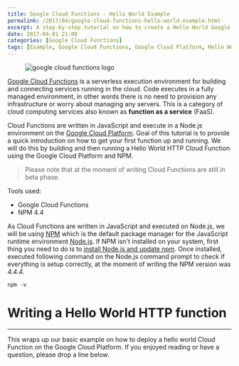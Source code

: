 ```yaml
---
title: Google Cloud Functions - Hello World Example
permalink: /2017/04/google-cloud-functions-hello-world-example.html
excerpt: A step-by-step tutorial on how to create a Hello World Google Cloud Function.
date: 2017-04-01 21:00
categories: [Google Cloud Functions]
tags: [Example, Google Cloud Functions, Google Cloud Platform, Hello World, Tutorial]
---
```


<figure>
    <img src="{{ site.url }}/assets/images/logos/google-cloud-functions-logo.png" alt="google cloud functions logo">
</figure>

[Google Cloud Functions](https://cloud.google.com/functions/) is a serverless execution environment for building and connecting services running in the cloud. Code executes in a fully managed environment, in other words there is no need to provision any infrastructure or worry about managing any servers. This is a category of cloud computing services also known as **function as a service** (FaaS).

Cloud Functions are written in JavaScript and execute in a Node.js environment on the [Google Cloud Platform](https://cloud.google.com/). Goal of this tutorial is to provide a quick introduction on how to get your first function up and running. We will do this by building and then running a Hello World HTTP Cloud Function using the Google Cloud Platform and NPM.

> Please note that at the moment of writing  Cloud Functions are still in beta phase.

Tools used:
* Google Cloud Functions
* NPM 4.4

As Cloud Functions are written in JavaScript and executed on Node.js, we will be using [NPM](https://www.npmjs.com/) which is the default package manager for the JavaScript runtime environment [Node.js](https://nodejs.org/). If NPM isn't installed on your system, first thing you need to do is to [install Node.js and update npm](https://docs.npmjs.com/getting-started/installing-node). Once installed, executed following command on the Node.js command prompt to check if everything is setup correctly, at the moment of writing the NPM version was _4.4.4_.

``` plaintext
npm -v
```

# Writing a Hello World HTTP function


---

This wraps up our basic example on how to deploy a hello world Cloud Function on the Google Cloud Platform. If you enjoyed reading or have a question, please drop a line below.